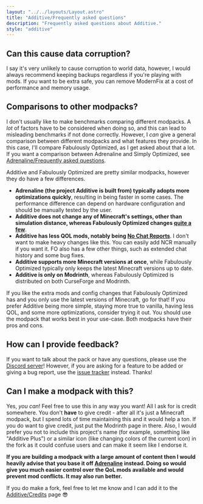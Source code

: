 ```yaml
---
layout: "../../layouts/Layout.astro"
title: "Additive/Frequently asked questions"
description: "Frequently asked questions about Additive."
style: "additive"
---
```


## Can this cause data corruption?

I say it's very unlikely to cause corruption to world data, however, I would always recommend keeping backups regardless if you're playing with mods. If you want to be extra safe, you can remove ModernFix at a cost of performance and memory usage.

## Comparisons to other modpacks?

I don't usually like to make benchmarks comparing different modpacks. A _lot_ of factors have to be considered when doing so, and this can lead to misleading benchmarks if not done correctly. However, I _can_ give a general comparison between different modpacks and what features they provide. In this case, I'll compare Fabulously Optimized, as I get asked about that a lot. If you want a comparison between Adrenaline and Simply Optimized, see [Adrenaline/Frequently asked questions](/adrenaline/frequently-asked-questions).

Additive and Fabulously Optimized are pretty similar modpacks, however they do have a few differences.

- **Adrenaline (the project Additive is built from) typically adopts more optimizations quickly**, resulting in being faster in some cases. The performance difference can depend on hardware configuration and should be manually tested by the user.
- **Additive does not change any of Minecraft's settings, other than simulation distance, whereas Fabulously Optimized changes [quite a few](https://wiki.download.fo/changed-options)**.
- **Additive has less QOL mods, notably being [No Chat Reports](https://modrinth.com/project/no-chat-reports)**. I don't want to make heavy changes like this. You can easily add NCR manually if you want it. FO also has a few other things, such as extended chat history and some bug fixes.
- **Additive supports more Minecraft versions at once**, while Fabulously Optimized typically only keeps the latest Minecraft versions up to date.
- **Additive is only on Modrinth**, whereas Fabulously Optimized is distributed on both CurseForge and Modrinth.

If you like the extra mods and config changes that Fabulously Optimized has and you only use the latest versions of Minecraft, go for that! If you prefer Additive being more simple, staying more true to vanilla, having less QOL, and some more optimizations, consider trying it out. You should use the modpack that works best in your use-case. Both modpacks have their pros and cons.

## How can I provide feedback?

If you want to talk about the pack or have any questions, please use the [Discord server](https://discord.gg/36Tv44cYte)! However, if you are asking for a feature to be added or giving a bug report, use the [issue tracker](https://github.com/intergrav/Adrenaline/issues) instead. Thanks!

## Can I make a modpack with this?

Yes, _you can_! Feel free to use this in any way you want! All I ask for is credit somewhere. You don't **have** to give credit - after all it's just a Minecraft modpack, but I spend lots of time maintaining this and it would help a ton. If you do want to give credit, just put the Modrinth page in there. Also, I would prefer you not to include this project's name (for example, something like "Additive Plus") or a similar icon (like changing colors of the current icon) in the fork as it could confuse users and can make it seem like I endorse it.

**If you are building a modpack with a large amount of content then I would heavily advise that you base it off [Adrenaline](https://github.com/skywardmc/adrenaline) instead. Doing so would give you much easier control over the QoL mods available and would prevent mod conflicts. It may also run better.**

If you do make a fork, feel free to let me know and I can add it to the [Additive/Credits](/additive/credits) page 😎

